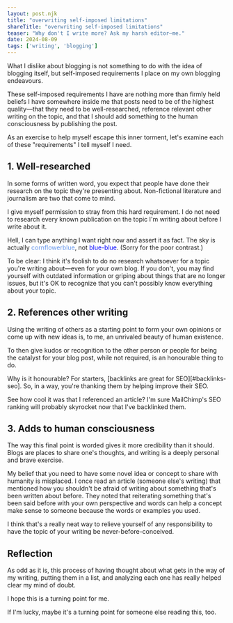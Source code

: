 ```yaml
---
layout: post.njk
title: "overwriting self-imposed limitations"
shareTitle: "overwriting self-imposed limitations"
teaser: "Why don't I write more? Ask my harsh editor—me."
date: 2024-08-09
tags: ['writing', 'blogging']
---
```


[backlinks-seo]: https://mailchimp.com/resources/what-is-backlinking-and-why-is-it-important-for-seo#section-why-are-backlinks-important

<p class='summary'>
  What I dislike about blogging is not something to do with the idea of blogging itself, but self-imposed requirements I place on my own blogging endeavours.
</p>

These self-imposed requirements I have are nothing more than firmly held beliefs I have somewhere inside me that posts need to be of the highest quality—that they need to be well-researched, reference relevant other writing on the topic, and that I should add something to the human consciousness by publishing the post.

As an exercise to help myself escape this inner torment, let's examine each of these "requirements" I tell myself I need.

## 1. Well-researched

In some forms of written word, you expect that people have done their research on the topic they're presenting about. Non-fictional literature and journalism are two that come to mind.

I give myself permission to stray from this hard requirement. I do not need to research every known publication on the topic I'm writing about before I write about it.

Hell, I can type anything I want right now and assert it as fact. The sky is actually <span style='color: cornflowerblue'>cornflowerblue</span>, not <span style='color: blue'>blue-blue</span>. (Sorry for the poor contrast.)

To be clear: I think it's foolish to do no research whatsoever for a topic you're writing about—even for your own blog. If you don't, you may find yourself with outdated information or griping about things that are no longer issues, but it's OK to recognize that you can't possibly know everything about your topic.

## 2. References other writing

Using the writing of others as a starting point to form your own opinions or come up with new ideas is, to me, an unrivaled beauty of human existence.

To then give kudos or recognition to the other person or people for being the catalyst for your blog post, while not required, is an honourable thing to do.

Why is it honourable? For starters, [backlinks are great for SEO][#backlinks-seo]. So, in a way, you're thanking them by helping improve their SEO.

See how cool it was that I referenced an article? I'm sure MailChimp's SEO ranking will probably skyrocket now that I've backlinked them.

## 3. Adds to human consciousness

The way this final point is worded gives it more credibility than it should. Blogs are places to share one's thoughts, and writing is a deeply personal and brave exercise.

My belief that you need to have some novel idea or concept to share with humanity is misplaced. I once read an article (someone else's writing) that mentioned how you shouldn't be afraid of writing about something that's been written about before. They noted that reiterating something that's been said before with your own perspective and words can help a concept make sense to someone because the words or examples you used.

I think that's a really neat way to relieve yourself of any responsibility to have the topic of your writing be never-before-conceived.

## Reflection

As odd as it is, this process of having thought about what gets in the way of my writing, putting them in a list, and analyzing each one has really helped clear my mind of doubt.

I hope this is a turning point for me.

If I'm lucky, maybe it's a turning point for someone else reading this, too.